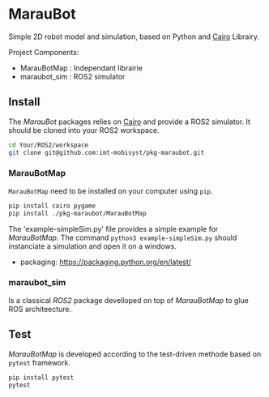 # MarauBot 

Simple 2D robot model and simulation, based on Python and [Cairo](https://pypi.org/project/pycairo/) Librairy.

Project Components:

- MarauBotMap : Independant librairie
- maraubot_sim : ROS2 simulator

## Install

The _MarauBot_ packages relies on  [Cairo](https://pypi.org/project/pycairo/) and provide a ROS2 simulator.
It should be cloned into your ROS2 workspace.

```sh
cd Your/ROS2/workspace
git clone git@github.com:imt-mobisyst/pkg-maraubot.git
```

### MarauBotMap

`MarauBotMap` need to be installed on your computer using `pip`.

```sh
pip install cairo pygame
pip install ./pkg-maraubot/MarauBotMap
```

The 'example-simpleSim.py' file provides a simple example for _MarauBotMap_. The command `python3 example-simpleSim.py` should instanciate a simulation and open it on a windows.
 
- packaging: https://packaging.python.org/en/latest/

### maraubot_sim

Is a classical _ROS2_ package develloped on top of _MarauBotMap_ to glue ROS architeecture.

## Test

_MarauBotMap_ is developed according to the test-driven methode based on `pytest` framework.

```sh
pip install pytest
pytest
```

